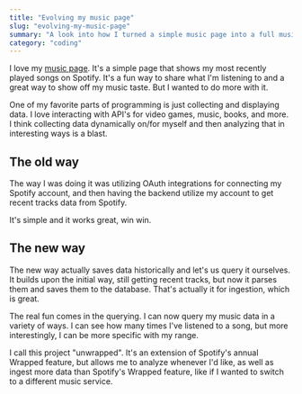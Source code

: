 ```yaml
---
title: "Evolving my music page"
slug: "evolving-my-music-page"
summary: "A look into how I turned a simple music page into a full music data ingestion software"
category: "coding"
---
```


I love my [music page](/music). It's a simple page that shows my most recently played songs on Spotify.
It's a fun way to share what I'm listening to and a great way to show off my music taste. But I wanted to do
more with it.

One of my favorite parts of programming is just collecting and displaying data. I love interacting with API's for video
games, music, books, and more. I think collecting data dynamically on/for myself and then analyzing that in interesting
ways is a blast.

## The old way

The way I was doing it was utilizing OAuth integrations for connecting my Spotify account, and then having the backend utilize
my account to get recent tracks data from Spotify.

It's simple and it works great, win win.

## The new way

The new way actually saves data historically and let's us query it ourselves. It builds upon the initial way,
still getting recent tracks, but now it parses them and saves them to the database. That's actually it for ingestion,
which is great.

The real fun comes in the querying. I can now query my music data in a variety of ways. I can see how many times I've listened to a song,
but more interestingly, I can be more specific with my range.

I call this project "unwrapped". It's an extension of Spotify's annual Wrapped feature, but allows me to analyze whenever
I'd like, as well as ingest more data than Spotify's Wrapped feature, like if I wanted to switch to a different music service.
